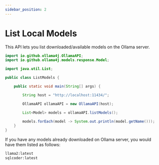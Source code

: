 ```yaml
---
sidebar_position: 2
---
```


# List Local Models

This API lets you list downloaded/available models on the Ollama server.

```java title="ListModels.java"
import io.github.ollama4j.OllamaAPI;
import io.github.ollama4j.models.response.Model;

import java.util.List;

public class ListModels {

    public static void main(String[] args) {

        String host = "http://localhost:11434/";

        OllamaAPI ollamaAPI = new OllamaAPI(host);

        List<Model> models = ollamaAPI.listModels();

        models.forEach(model -> System.out.println(model.getName()));
    }
}
```

If you have any models already downloaded on Ollama server, you would have them listed as follows:

```bash
llama2:latest
sqlcoder:latest
```
